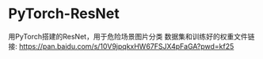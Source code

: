# PyTorch-ResNet
用PyTorch搭建的ResNet，用于危险场景图片分类
数据集和训练好的权重文件链接: https://pan.baidu.com/s/10V9jpqkxHW67FSJX4pFaGA?pwd=kf25
